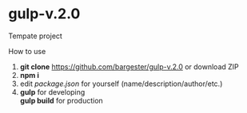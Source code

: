 # gulp-v.2.0
Tempate project

How to use
1. <b>git clone</b> https://github.com/bargester/gulp-v.2.0 or download ZIP
2. <b>npm i</b>
3. edit <i>package.json</i> for yourself (name/description/author/etc.)
4. <b>gulp</b>        for developing <br>
   <b>gulp build</b>  for production
